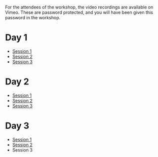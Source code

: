 For the attendees of the workshop, the video recordings are available on Vimeo.
These are password protected, and you will have been given this password in the workshop.

# Day 1

* [Session 1](https://vimeo.com/761421238)
* [Session 2](https://vimeo.com/761485608)
* [Session 3](https://vimeo.com/761556060)

# Day 2

* [Session 1](https://vimeo.com/761825273)
* [Session 2](https://vimeo.com/761895720)
* [Session 3](https://vimeo.com/761963361)

# Day 3

* [Session 1](https://vimeo.com/762225388)
* [Session 2](https://vimeo.com/762289724)
* Session 3

